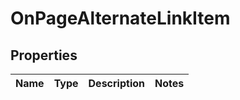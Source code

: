 # OnPageAlternateLinkItem


## Properties

| Name | Type | Description | Notes |
|------------ | ------------- | ------------- | -------------|